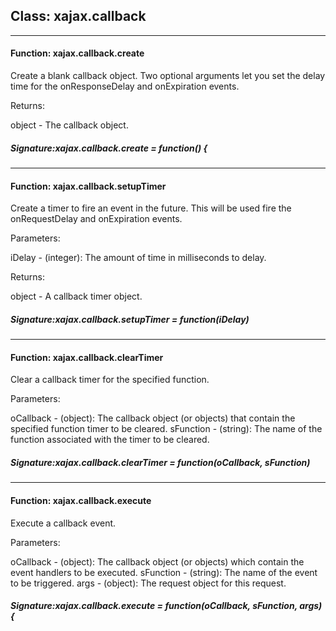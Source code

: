 ## Class: xajax.callback
------------------------------
#### Function: xajax.callback.create

Create a blank callback object.  Two optional arguments let you
set the delay time for the onResponseDelay and onExpiration events.

Returns:

object - The callback object.


##### Signature:xajax.callback.create = function() {
------------------------------
#### Function: xajax.callback.setupTimer

Create a timer to fire an event in the future.  This will
be used fire the onRequestDelay and onExpiration events.

Parameters:

iDelay - (integer):  The amount of time in milliseconds to delay.

Returns:

object - A callback timer object.


##### Signature:xajax.callback.setupTimer = function(iDelay)
------------------------------
#### Function: xajax.callback.clearTimer

Clear a callback timer for the specified function.

Parameters:

oCallback - (object):  The callback object (or objects) that
contain the specified function timer to be cleared.
sFunction - (string):  The name of the function associated
with the timer to be cleared.


##### Signature:xajax.callback.clearTimer = function(oCallback, sFunction)
------------------------------
#### Function: xajax.callback.execute

Execute a callback event.

Parameters:

oCallback - (object):  The callback object (or objects) which
contain the event handlers to be executed.
sFunction - (string):  The name of the event to be triggered.
args - (object):  The request object for this request.


##### Signature:xajax.callback.execute = function(oCallback, sFunction, args) {
